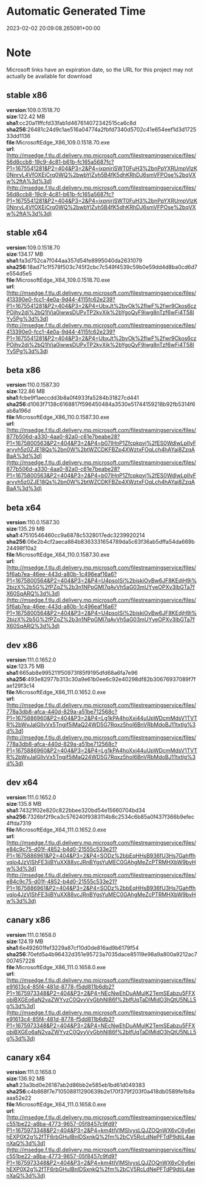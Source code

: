 # Automatic Generated Time
2023-02-02 20:09:08.265091+00:00

# Note
Microsoft links have an expiration date, so the URL for this project may not actually be available for download

## stable x86
**version**:109.0.1518.70  
**size**:122.42 MB  
**sha1**:cc20a11ffcfd33fab1d467614072342515ca6c8d  
**sha256**:26481c24d9c1ae516a04774a2fbfd7340d5702c41e654eef1d3d172533dd1136  
**file**:MicrosoftEdge_X86_109.0.1518.70.exe  
**url**:[http://msedge.f.tlu.dl.delivery.mp.microsoft.com/filestreamingservice/files/56d8ccb8-19c9-4c81-b61b-fc165a5687fc?P1=1675541281&P2=404&P3=2&P4=ixpnjrjSWT0FuH3%2bnPpYXRUmpVlzK0NnrvL4VfOXEjCrq0WQ%2bwbYlZyh5B4fK5dhKRhDJ6smVFPOse%2bqVXw%2ftA%3d%3d](http://msedge.f.tlu.dl.delivery.mp.microsoft.com/filestreamingservice/files/56d8ccb8-19c9-4c81-b61b-fc165a5687fc?P1=1675541281&P2=404&P3=2&P4=ixpnjrjSWT0FuH3%2bnPpYXRUmpVlzK0NnrvL4VfOXEjCrq0WQ%2bwbYlZyh5B4fK5dhKRhDJ6smVFPOse%2bqVXw%2ftA%3d%3d)  

## stable x64
**version**:109.0.1518.70  
**size**:134.17 MB  
**sha1**:fa3d752ca7f044aa357d54fe8995040da2631079  
**sha256**:18ad71c1f578f503c745f2cbc7c549f4539c59b0e59dd4d8ba0cd6d7e554d5e5  
**file**:MicrosoftEdge_X64_109.0.1518.70.exe  
**url**:[http://msedge.f.tlu.dl.delivery.mp.microsoft.com/filestreamingservice/files/413390e0-fcc1-4e0a-9d44-4115fc62e239?P1=1675541281&P2=404&P3=2&P4=UbxJt%2bvOk%2fIwF%2fwr9Ckos6czPOihv2di%2bQ1lVja0iwwsDUPvTP2kvXik%2bYgoQyF9iwg8nTzf6wFi4T58IYy5Pg%3d%3d](http://msedge.f.tlu.dl.delivery.mp.microsoft.com/filestreamingservice/files/413390e0-fcc1-4e0a-9d44-4115fc62e239?P1=1675541281&P2=404&P3=2&P4=UbxJt%2bvOk%2fIwF%2fwr9Ckos6czPOihv2di%2bQ1lVja0iwwsDUPvTP2kvXik%2bYgoQyF9iwg8nTzf6wFi4T58IYy5Pg%3d%3d)  

## beta x86
**version**:110.0.1587.30  
**size**:122.86 MB  
**sha1**:fcbe9f1aeccdd3b8a0f4933fa5284b31827cd441  
**sha256**:d1063f7138c6168817f596450484a3530e51744159218b92fb5314f6ab8a196d  
**file**:MicrosoftEdge_X86_110.0.1587.30.exe  
**url**:[http://msedge.f.tlu.dl.delivery.mp.microsoft.com/filestreamingservice/files/877b506d-a330-4aa0-82a0-c61e7beabe28?P1=1675800563&P2=404&P3=2&P4=b07IHnP1Zfcpkpvj%2fES0WdIwLpIIyFarvyh5z0ZJE18Qs%2bn0W%2btWZCDKFBZp4XWztxFOqLch4hAYai8ZzqABaA%3d%3d](http://msedge.f.tlu.dl.delivery.mp.microsoft.com/filestreamingservice/files/877b506d-a330-4aa0-82a0-c61e7beabe28?P1=1675800563&P2=404&P3=2&P4=b07IHnP1Zfcpkpvj%2fES0WdIwLpIIyFarvyh5z0ZJE18Qs%2bn0W%2btWZCDKFBZp4XWztxFOqLch4hAYai8ZzqABaA%3d%3d)  

## beta x64
**version**:110.0.1587.30  
**size**:135.29 MB  
**sha1**:47510546460cc9a6878c5328017edc3239920214  
**sha256**:06e2b4cf2aeca884b8363331654789da5c63f36ab5dffa54da669b24498f10a2  
**file**:MicrosoftEdge_X64_110.0.1587.30.exe  
**url**:[http://msedge.f.tlu.dl.delivery.mp.microsoft.com/filestreamingservice/files/5f6ab7ea-46ee-443d-a80b-1c496eaf16a6?P1=1675800564&P2=404&P3=2&P4=U4psoISi%2biskiOvBw6JF8KEdjH9i%2bizX%2b5G%2fPZqZ%2b3n1NPpGMl7qAvVh5aG03mUYyeOPXv3lbGTa7fX60SqARQ%3d%3d](http://msedge.f.tlu.dl.delivery.mp.microsoft.com/filestreamingservice/files/5f6ab7ea-46ee-443d-a80b-1c496eaf16a6?P1=1675800564&P2=404&P3=2&P4=U4psoISi%2biskiOvBw6JF8KEdjH9i%2bizX%2b5G%2fPZqZ%2b3n1NPpGMl7qAvVh5aG03mUYyeOPXv3lbGTa7fX60SqARQ%3d%3d)  

## dev x86
**version**:111.0.1652.0  
**size**:123.75 MB  
**sha1**:665ab8e995211f50973f85f9195dfd68a6fa7e96  
**sha256**:493e82977b313c30a9e61b0ee6c92e40298df82b30676937089f7fae129f3c14  
**file**:MicrosoftEdge_X86_111.0.1652.0.exe  
**url**:[http://msedge.f.tlu.dl.delivery.mp.microsoft.com/filestreamingservice/files/778a3db8-afca-440d-829a-a51be712568c?P1=1675886960&P2=404&P3=2&P4=Lg1kPA4hoXxi44uUpWDcmMdsV1TVTR%2bWvJalGllvVx5Tngif5iMaQ24WD5G7Rqxz5hoI6BnVRbMdoBJ11txtlg%3d%3d](http://msedge.f.tlu.dl.delivery.mp.microsoft.com/filestreamingservice/files/778a3db8-afca-440d-829a-a51be712568c?P1=1675886960&P2=404&P3=2&P4=Lg1kPA4hoXxi44uUpWDcmMdsV1TVTR%2bWvJalGllvVx5Tngif5iMaQ24WD5G7Rqxz5hoI6BnVRbMdoBJ11txtlg%3d%3d)  

## dev x64
**version**:111.0.1652.0  
**size**:135.8 MB  
**sha1**:74321f02e820c822bbee320bd54e15660704bd34  
**sha256**:7326bf2f9ca3c576240f9383114b8c2534c6b85a0f437f366b9efec4ffda7319  
**file**:MicrosoftEdge_X64_111.0.1652.0.exe  
**url**:[http://msedge.f.tlu.dl.delivery.mp.microsoft.com/filestreamingservice/files/e84c9c75-d01f-4852-b4d0-21555c533e21?P1=1675886961&P2=404&P3=2&P4=SODz%2bbEqHHsB936fU3Hs7Gahffhvqlo4JzVlShFE3ijBYuXX88ycJRnBYgsYuMEC0GAhgMeZcPTRMHXbW9byHw%3d%3d](http://msedge.f.tlu.dl.delivery.mp.microsoft.com/filestreamingservice/files/e84c9c75-d01f-4852-b4d0-21555c533e21?P1=1675886961&P2=404&P3=2&P4=SODz%2bbEqHHsB936fU3Hs7Gahffhvqlo4JzVlShFE3ijBYuXX88ycJRnBYgsYuMEC0GAhgMeZcPTRMHXbW9byHw%3d%3d)  

## canary x86
**version**:111.0.1658.0  
**size**:124.19 MB  
**sha1**:6e492601fef3229a87cf10d0de816ad9b6179f54  
**sha256**:70efd5a4b96432d351e95723a7035dace85119e98a9a800a9212ac7007457228  
**file**:MicrosoftEdge_X86_111.0.1658.0.exe  
**url**:[http://msedge.f.tlu.dl.delivery.mp.microsoft.com/filestreamingservice/files/e91613c4-85f4-481d-8778-f5dd811b6db2?P1=1675973348&P2=404&P3=2&P4=NEcNwEhDuAMuIK2TemSEabzu5FFXobiBXGEo6aN2vaZWYyzC0QyyVvGbhNI86f%2blfUqTaDIMldO3hQtU5NLL5g%3d%3d](http://msedge.f.tlu.dl.delivery.mp.microsoft.com/filestreamingservice/files/e91613c4-85f4-481d-8778-f5dd811b6db2?P1=1675973348&P2=404&P3=2&P4=NEcNwEhDuAMuIK2TemSEabzu5FFXobiBXGEo6aN2vaZWYyzC0QyyVvGbhNI86f%2blfUqTaDIMldO3hQtU5NLL5g%3d%3d)  

## canary x64
**version**:111.0.1658.0  
**size**:136.92 MB  
**sha1**:23a3bd0e26187ab2d86bb2e585eb1bd61d049383  
**sha256**:c4b868f7e710508811290639b2e170f379f203f0a418db0589fe1b8aaaa52e22  
**file**:MicrosoftEdge_X64_111.0.1658.0.exe  
**url**:[http://msedge.f.tlu.dl.delivery.mp.microsoft.com/filestreamingservice/files/c551be22-a8ba-4773-9657-05f8457c9fd9?P1=1675973348&P2=404&P3=2&P4=km4tIVlMSlvysLQJZOQnWX6vC6y6ejhEXP0X2g%2fTF6rbGHuIBnlDSxnkQ%2fm%2bCV5RcLdNePFTdP9dtiL4aenXaQ%3d%3d](http://msedge.f.tlu.dl.delivery.mp.microsoft.com/filestreamingservice/files/c551be22-a8ba-4773-9657-05f8457c9fd9?P1=1675973348&P2=404&P3=2&P4=km4tIVlMSlvysLQJZOQnWX6vC6y6ejhEXP0X2g%2fTF6rbGHuIBnlDSxnkQ%2fm%2bCV5RcLdNePFTdP9dtiL4aenXaQ%3d%3d)  

